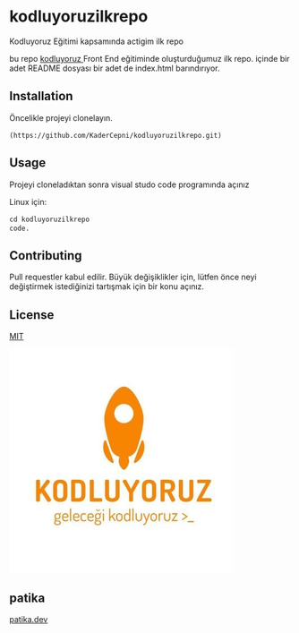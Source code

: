 # kodluyoruzilkrepo
Kodluyoruz Eğitimi kapsamında actigim ilk repo

bu repo [kodluyoruz ](https://kodluyoruz.com) Front End eğitiminde oluşturduğumuz ilk repo. içinde bir adet README dosyası bir adet de index.html barındırıyor.

## Installation

Öncelikle projeyi clonelayın.
```
(https://github.com/KaderCepni/kodluyoruzilkrepo.git)
```
## Usage

Projeyi cloneladıktan sonra visual studo code programında açınız

Linux için:

```
cd kodluyoruzilkrepo
code.
```


## Contributing

Pull requestler kabul edilir. Büyük değişiklikler için, lütfen önce neyi değiştirmek istediğinizi tartışmak için bir konu açınız.

## License
[MIT](https://choosealicense.com/licenses/mit/)



![PROJEM](https://raw.githubusercontent.com/Kodluyoruz/taskforce/git/git/markdown-nedir-nasil-kullaniriz-/figures/kodluyoruz_logo.jpg)


## patika

[patika.dev](https://app.patika.dev/kkader)